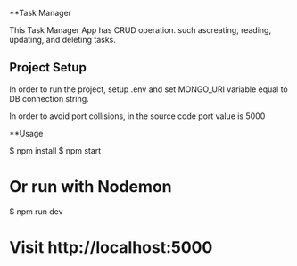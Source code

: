 **Task Manager

This Task Manager App has CRUD operation. such ascreating, reading, updating, and deleting tasks.

## Project Setup

In order to run the project, setup .env and set MONGO_URI variable equal to DB connection string.

In order to avoid port collisions, in the source code port value is 5000


**Usage

$ npm install
$ npm start
# Or run with Nodemon
$ npm run dev

# Visit http://localhost:5000

